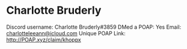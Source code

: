 # Charlotte Bruderly

Discord username: Charlotte Bruderly#3859
DMed a POAP: Yes
Email: charlotteleeann@icloud.com
Unique POAP Link: 
http://POAP.xyz/claim/khoppx